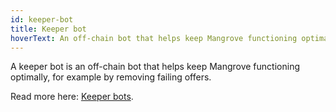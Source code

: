 ```yaml
---
id: keeper-bot
title: Keeper bot
hoverText: An off-chain bot that helps keep Mangrove functioning optimally
---
```


A keeper bot is an off-chain bot that helps keep Mangrove functioning optimally, for example by removing failing offers.

Read more here: [Keeper bots](/docs/keeper-bots).